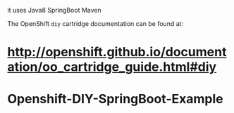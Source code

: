 it uses Java8 SpringBoot Maven


The OpenShift `diy` cartridge documentation can be found at:

http://openshift.github.io/documentation/oo_cartridge_guide.html#diy
=======
# Openshift-DIY-SpringBoot-Example
 
